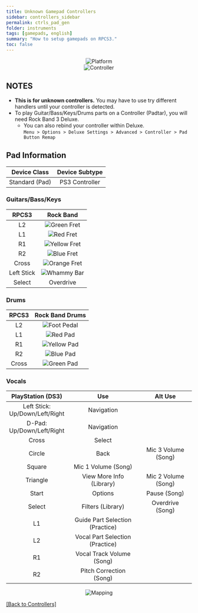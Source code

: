 ```yaml
---
title: Unknown Gamepad Controllers
sidebar: controllers_sidebar
permalink: ctrls_pad_gen
folder: instruments
tags: [gamepads, english]
summary: "How to setup gamepads on RPCS3."
toc: false
---
```


<div align="center"> <img src="https://carlmylo.github.io/docu-rpcs3/images/instruments/plat/myst.png" alt="Platform" title="Platform"></div>

<div align="center"> <img src="https://carlmylo.github.io/docu-rpcs3/images/instruments/cont/mystcontrollers.png" alt="Controller" title="Controller"></div>

## NOTES

* **This is for unknown controllers.** You may have to use try different handlers until your controller is detected.
* To play Guitar/Bass/Keys/Drums parts on a Controller (Padtar), you will need Rock Band 3 Deluxe.
	- You can also rebind your controller within Deluxe.  
	`Menu > Options > Deluxe Settings > Advanced > Controller > Pad Button Remap`

## Pad Information

| Device Class | Device Subtype |
|:------------------:|:---------------------:|
| Standard (Pad) | PS3 Controller |

### Guitars/Bass/Keys

| **RPCS3**          | **Rock Band** |
|:------------------:|:---------------------:|
| L2 | ![Green Fret](https://carlmylo.github.io/docu-rpcs3/images/btns/gtrs/gf.png "Green Fret") |
| L1 | ![Red Fret](https://carlmylo.github.io/docu-rpcs3/images/btns/gtrs/rf.png "Red Fret") |
| R1 | ![Yellow Fret](https://carlmylo.github.io/docu-rpcs3/images/btns/gtrs/yf.png "Yellow Fret") |
| R2 | ![Blue Fret](https://carlmylo.github.io/docu-rpcs3/images/btns/gtrs/bf.png "Blue Fret") |
| Cross | ![Orange Fret](https://carlmylo.github.io/docu-rpcs3/images/btns/gtrs/of.png "Orange Fret") |
| Left Stick | ![Whammy Bar](https://carlmylo.github.io/docu-rpcs3/images/btns/gtrs/wb.png "Whammy Bar") |
| Select | Overdrive |

### Drums 

| **RPCS3**    | **Rock Band Drums** |
|:--------:|:-------------------:|
| L2 | ![Foot Pedal](https://carlmylo.github.io/docu-rpcs3/images/btns/drms/rb/kp.png "Foot Pedal") |
| L1 | ![Red Pad](https://carlmylo.github.io/docu-rpcs3/images/btns/drms/rb/rp.png "Red Pad") |
| R1 | ![Yellow Pad](https://carlmylo.github.io/docu-rpcs3/images/btns/drms/rb/yp.png "Yellow Pad") |
| R2 | ![Blue Pad](https://carlmylo.github.io/docu-rpcs3/images/btns/drms/rb/bp.png "Blue Pad") |
| Cross | ![Green Pad](https://carlmylo.github.io/docu-rpcs3/images/btns/drms/rb/gp.png "Green Pad") |

### Vocals

| **PlayStation (DS3)** | **Use** | **Alt Use** |
|:---------------------:|:-------------------------------:|:-------------------:|
| Left Stick: <br> Up/Down/Left/Right | Navigation | |
| D-Pad: <br> Up/Down/Left/Right | Navigation | |
| Cross | Select | |
| Circle | Back | Mic 3 Volume (Song) |
| Square | Mic 1 Volume (Song) | |
| Triangle | View More Info (Library) | Mic 2 Volume (Song) |
| Start | Options | Pause (Song) |
| Select | Filters (Library) | Overdrive (Song) |
| L1 | Guide Part Selection (Practice) | |
| L2 | Vocal Part Selection (Practice) | |
| R1 | Vocal Track Volume (Song) | |
| R2 | Pitch Correction (Song) | |

<div align="center"> <img src="https://carlmylo.github.io/docu-rpcs3/images/instruments/maps/mystmapping.png" alt="Mapping" title="Mapping"></div>

[[Back to Controllers]](https://carlmylo.github.io/docu-rpcs3/ctrls#instrument-list)